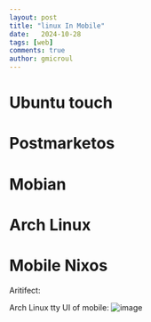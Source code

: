 ```yaml
---
layout: post
title: "linux In Mobile"
date:   2024-10-28
tags: [web]
comments: true
author: gmicroul
---
```


# Ubuntu touch
# Postmarketos 
# Mobian
# Arch Linux
# Mobile Nixos

Aritifect:

Arch Linux tty UI of mobile:
![image](https://github.com/user-attachments/assets/6b0eeb8b-cc4c-4738-b0a5-5edee843bd7b)
